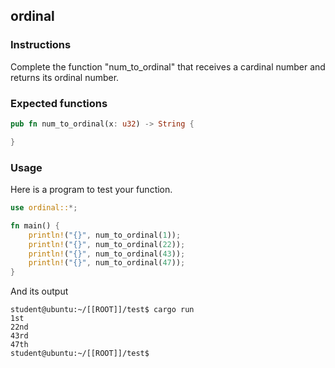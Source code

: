 ## ordinal

### Instructions

Complete the function "num_to_ordinal" that receives a cardinal number and returns its ordinal number.

### Expected functions

```rust
pub fn num_to_ordinal(x: u32) -> String {

}
```

### Usage

Here is a program to test your function.

```rust
use ordinal::*;

fn main() {
    println!("{}", num_to_ordinal(1));
    println!("{}", num_to_ordinal(22));
    println!("{}", num_to_ordinal(43));
    println!("{}", num_to_ordinal(47));
}
```

And its output

```console
student@ubuntu:~/[[ROOT]]/test$ cargo run
1st
22nd
43rd
47th
student@ubuntu:~/[[ROOT]]/test$
```

